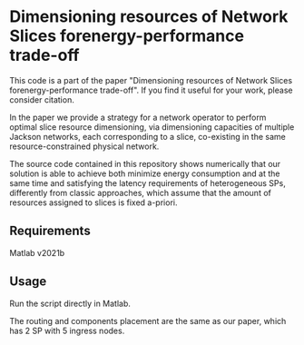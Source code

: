 
# Dimensioning resources of Network Slices forenergy-performance trade-off
This code is a part of the paper "Dimensioning resources of Network Slices forenergy-performance trade-off". If you find it useful for your work, please consider citation.

In the paper we provide a strategy for a network operator to perform optimal slice resource dimensioning, via dimensioning capacities of multiple Jackson networks, each corresponding to a slice, co-existing in the same resource-constrained physical network.

The source code contained in this repository shows numerically that our solution is able to achieve both minimize energy consumption and at the same time and satisfying the latency requirements of heterogeneous SPs, differently from classic approaches, which assume that the amount of resources assigned to slices is fixed a-priori.

## Requirements
Matlab v2021b

## Usage
Run the script directly in Matlab.

The routing and components placement are the same as our paper, which has 2 SP with 5 ingress nodes.
